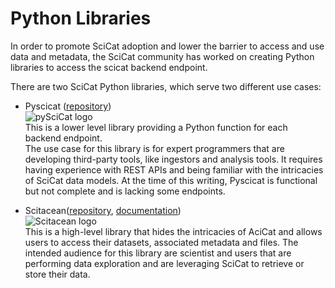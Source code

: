 # Python Libraries

In order to promote SciCat adoption and lower the barrier to access and use data and metadata, the SciCat community has worked on creating Python libraries to access the scicat backend endpoint.

There are two SciCat Python libraries, which serve two different use cases:
- Pyscicat ([repository](https://github.com/SciCatProject/pyscicat))  
  ![pySciCat logo](images/pyscicat.png)  
  This is a lower level library providing a Python function for each backend endpoint.  
  The use case for this library is for expert programmers that are developing third-party tools, like ingestors and analysis tools.
  It requires having experience with REST APIs and being familiar with the intricacies of SciCat data models.
  At the time of this writing, Pyscicat is functional but not complete and is lacking some endpoints.  

- Scitacean([repository](https://github.com/SciCatProject/scitacean), [documentation](https://scicatproject.github.io/scitacean/))  
  ![Scitacean logo](images/scitacean.png)  
  This is a high-level library that hides the intricacies of AciCat and allows users to access their datasets, associated metadata and files.
  The intended audience for this library are scientist and users that are performing data exploration and are leveraging SciCat to retrieve or store their data.